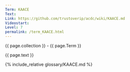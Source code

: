 ```yaml
---
Term: KAACE
Text: 
Link: https://github.com/trustoverip/acdc/wiki/KAACE.md
Videostart: 
Level: 7
permalink: /term_KAACE.html
---
```


{{ page.collection }} - {{ page.Term }}

   {{ page.text }}

{% include_relative glossary/KAACE.md %}

